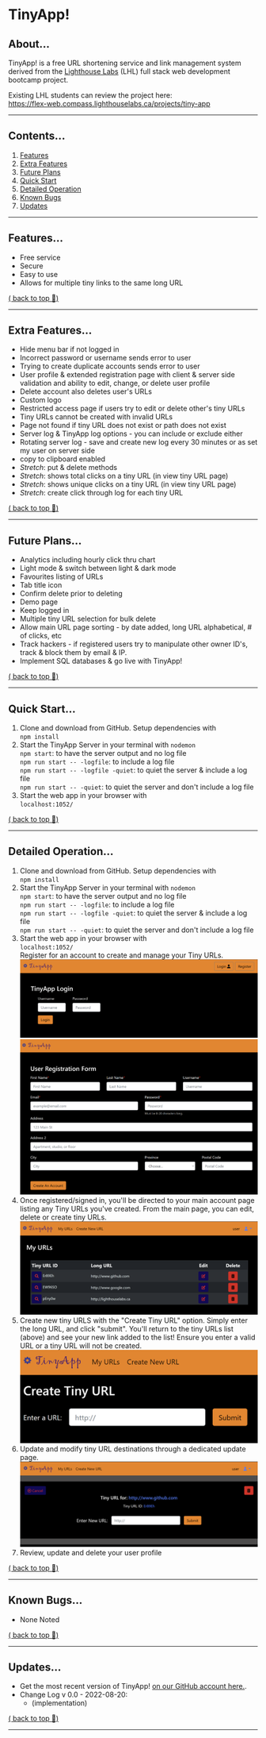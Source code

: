 # TinyApp!
## About...
TinyApp! is a free URL shortening service and link management system derived from the <a href="www.lighthouselabs.ca">Lighthouse Labs</a> (LHL) full stack web development bootcamp project.

Existing LHL students can review the project here:  
https://flex-web.compass.lighthouselabs.ca/projects/tiny-app  

---
## Contents...
1. [Features](#features)
2. [Extra Features](#extra-features)
3. [Future Plans](#future-plans)
4. [Quick Start](#quick-start)
5. [Detailed Operation](#detailed-operation)
6. [Known Bugs](#known-bugs)
8. [Updates](#updates)
---
## Features...
- Free service
- Secure
- Easy to use
- Allows for multiple tiny links to the same long URL
 
[( back to top 🔺)](#about)

---
## Extra Features...
- Hide menu bar if not logged in
- Incorrect password or username sends error to user
- Trying to create duplicate accounts sends error to user
- User profile & extended registration page with client & server side validation and ability to edit, change, or delete user profile
- Delete account also deletes user's URLs
- Custom logo
- Restricted access page if users try to edit or delete other's tiny URLs
- Tiny URLs cannot be created with invalid URLs
- Page not found if tiny URL does not exist or path does not exist
- Server log & TinyApp log options - you can include or exclude either
- Rotating server log - save and create new log every 30 minutes or as set my user on server side
- copy to clipboard enabled
- _Stretch_: put & delete methods
- _Stretch_: shows total clicks on a tiny URL (in view tiny URL page)
- _Stretch_: shows unique clicks on a tiny URL (in view tiny URL page)
- _Stretch_: create click through log for each tiny URL  

[( back to top 🔺)](#about)

---
## Future Plans...
- Analytics including hourly click thru chart 
- Light mode & switch between light & dark mode
- Favourites listing of URLs
- Tab title icon
- Confirm delete prior to deleting
- Demo page
- Keep logged in
- Multiple tiny URL selection for bulk delete
- Allow main URL page sorting - by date added, long URL alphabetical, # of clicks, etc
- Track hackers - if registered users try to manipulate other owner ID's, track & block them by email & IP.
- Implement SQL databases & go live with TinyApp! 

[( back to top 🔺)](#about)

---
## Quick Start...
1) Clone and download from GitHub. Setup dependencies with  
  `npm install`   
2) Start the TinyApp Server in your terminal with `nodemon`  
  `npm start`: to have the server output and no log file   
  `npm run start -- -logfile`: to include a log file   
  `npm run start -- -logfile -quiet`: to quiet the server & include a log file   
  `npm run start -- -quiet`: to quiet the server and don't include a log file
3) Start the web app in your browser with  
  `localhost:1052/`

[( back to top 🔺)](#about)

---
## Detailed Operation...
1) Clone and download from GitHub. Setup dependencies with  
  `npm install`   
2) Start the TinyApp Server in your terminal with `nodemon`  
  `npm start`: to have the server output and no log file   
  `npm run start -- -logfile`: to include a log file   
  `npm run start -- -logfile -quiet`: to quiet the server & include a log file   
  `npm run start -- -quiet`: to quiet the server and don't include a log file
3) Start the web app in your browser with  
  `localhost:1052/`   
 Register for an account to create and manage your Tiny URLs.  
![](./public/readme-image.png)
![](./public/readme-registration.png)
4) Once registered/signed in, you'll be directed to your main account page listing any Tiny URLs you've created. From the main page, you can edit, delete or create tiny URLs.
![](./public/readme-urls.png)
5) Create new tiny URLS with the "Create Tiny URL" option.  Simply enter the long URL, and click "submit". You'll return to the tiny URLs list (above) and see your new link added to the list! Ensure you enter a valid URL or a tiny URL will not be created.
![](./public/readme-createurls.png)
6) Update and modify tiny URL destinations through a dedicated update page.  
![](./public/readme-urlsedit.png)
7) Review, update and delete your user profile 

[( back to top 🔺) ](#about)

----
## Known Bugs...
- None Noted

[( back to top 🔺)](#about)

----
## Updates...
- Get the most recent version of TinyApp! [on our GitHub account here.](https://github.com/jradigan17/tinyapp).
- Change Log v 0.0 - 2022-08-20:  
    * (implementation)

[( back to top 🔺)](#about)

---

